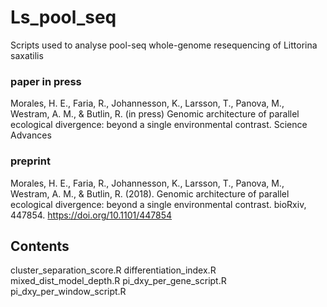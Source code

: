 # Ls_pool_seq
Scripts used to analyse pool-seq whole-genome resequencing of Littorina saxatilis
### paper in press
Morales, H. E., Faria, R., Johannesson, K., Larsson, T., Panova, M., Westram, A. M., & Butlin, R. (in press) Genomic architecture of parallel ecological divergence: beyond a single environmental contrast. Science Advances
### preprint
Morales, H. E., Faria, R., Johannesson, K., Larsson, T., Panova, M., Westram, A. M., & Butlin, R. (2018). Genomic architecture of parallel ecological divergence: beyond a single environmental contrast. bioRxiv, 447854.
https://doi.org/10.1101/447854

## Contents
cluster_separation_score.R
differentiation_index.R
mixed_dist_model_depth.R
pi_dxy_per_gene_script.R
pi_dxy_per_window_script.R
